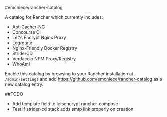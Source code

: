 #emcniece/rancher-catalog

A catalog for Rancher which currently includes:

- Apt-Cacher-NG
- Concourse CI
- Let's Encrypt Nginx Proxy
- Logrotate
- Nginx-Friendly Docker Registry
- StriderCD
- Verdaccio NPM Proxy/Registry
- WhoAmI

Enable this catalog by browsing to your Rancher installation at `/admin/settings` and add https://github.com/emcniece/rancher-catalog as a new catalog entry.

##TODO

  - Add template field to letsencrypt rancher-compose
  - Test if strider-cd stack adds smtp link properly on creation